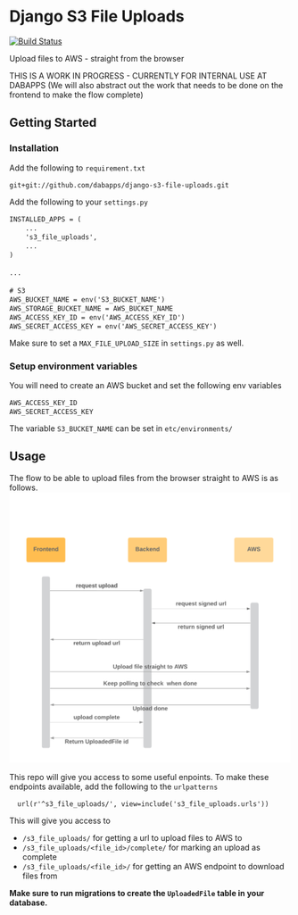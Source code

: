 Django S3 File Uploads
===================
[![Build Status](https://travis-ci.com/dabapps/django-s3-file-uploads.svg?token=k7ApnEQbpXLoWVm5Bc9o&branch=master)](https://travis-ci.com/dabapps/django-s3-file-uploads)

Upload files to AWS - straight from the browser

THIS IS A WORK IN PROGRESS - CURRENTLY FOR INTERNAL USE AT DABAPPS
(We will also abstract out the work that needs to be done on the frontend to make the flow complete)

## Getting Started

### Installation

Add the following to `requirement.txt`

    git+git://github.com/dabapps/django-s3-file-uploads.git


Add the following to your `settings.py`

    INSTALLED_APPS = (
        ...
        's3_file_uploads',
        ...
    )

    ...

    # S3
    AWS_BUCKET_NAME = env('S3_BUCKET_NAME')
    AWS_STORAGE_BUCKET_NAME = AWS_BUCKET_NAME
    AWS_ACCESS_KEY_ID = env('AWS_ACCESS_KEY_ID')
    AWS_SECRET_ACCESS_KEY = env('AWS_SECRET_ACCESS_KEY')

Make sure to set a `MAX_FILE_UPLOAD_SIZE` in `settings.py` as well.

### Setup environment variables

You will need to create an AWS bucket and set the following env variables

```
AWS_ACCESS_KEY_ID
AWS_SECRET_ACCESS_KEY
```

The variable `S3_BUCKET_NAME` can be set in `etc/environments/`

## Usage
The flow to be able to upload files from the browser straight to AWS is as follows.
![Flow S3 file uploads](images/flow-s3-file-uploads.png)

This repo will give you access to some useful enpoints.
To make these endpoints available, add the following to the `urlpatterns`
```
  url(r'^s3_file_uploads/', view=include('s3_file_uploads.urls'))
```
This will give you access to
  - `/s3_file_uploads/` for getting a url to upload files to AWS to
  - `/s3_file_uploads/<file_id>/complete/` for marking an upload as complete
  - `/s3_file_uploads/<file_id>/` for getting an AWS endpoint to download files from

**Make sure to run migrations to create the `UploadedFile` table in your database.**
